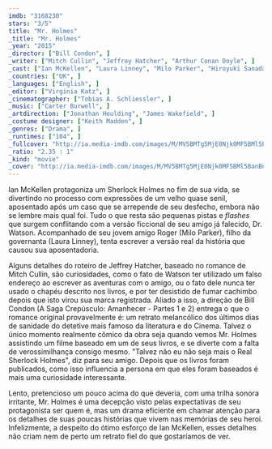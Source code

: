 ```yaml
---
imdb: "3168230"
stars: "3/5"
title: "Mr. Holmes"
_title: "Mr. Holmes"
_year: "2015"
_director: ["Bill Condon", ]
_writer: ["Mitch Cullin", "Jeffrey Hatcher", "Arthur Conan Doyle", ]
_cast: ["Ian McKellen", "Laura Linney", "Milo Parker", "Hiroyuki Sanada", "Hattie Morahan", "Patrick Kennedy", "Roger Allam", "Philip Davis", "Frances de la Tour", ]
_countries: ["UK", ]
_languages: ["English", ]
_editor: ["Virginia Katz", ]
_cinematographer: ["Tobias A. Schliessler", ]
_music: ["Carter Burwell", ]
_artdirection: ["Jonathan Houlding", "James Wakefield", ]
_costume designer: ["Keith Madden", ]
_genres: ["Drama", ]
_runtimes: ["104", ]
_fullcover: "http://ia.media-imdb.com/images/M/MV5BMTg5MjE0Njk0MF5BMl5BanBnXkFtZTgwNTgwMjQ4NTE@.jpg"
_ratio: "2.35 : 1"
_kind: "movie"
_cover: "http://ia.media-imdb.com/images/M/MV5BMTg5MjE0Njk0MF5BMl5BanBnXkFtZTgwNTgwMjQ4NTE@._V1._SX94_SY140_.jpg"
---
```

Ian McKellen protagoniza um Sherlock Holmes no fim de sua vida, se divertindo no processo com expressões de um velho quase senil, aposentado após um caso que se arrepende de seu desfecho, embora não se lembre mais qual foi. Tudo o que resta são pequenas pistas e _flashes_ que surgem conflitando com a versão ficcional de seu amigo já falecido, Dr. Watson. Acompanhado de seu jovem amigo Roger (Milo Parker), filho da governanta (Laura Linney), tenta escrever a versão real da história que causou sua aposentadoria.

Alguns detalhes do roteiro de Jeffrey Hatcher, baseado no romance de Mitch Cullin, são curiosidades, como o fato de Watson ter utilizado um falso endereço ao escrever as aventuras com o amigo, ou o fato dele nunca ter usado o chapéu descrito nos livros, e por ter desistido de fumar cachimbo depois que isto virou sua marca registrada. Aliado a isso, a direção de Bill Condon (A Saga Crepúsculo: Amanhecer - Partes 1 e 2) entrega o que o romance original provavelmente é: um retrato melancólico dos últimos dias de sanidade do detetive mais famoso da literatura e do Cinema. Talvez o único momento realmente cômico da obra seja quando vemos Mr. Holmes assistindo um filme baseado em um de seus livros, e se diverte com a falta de verossimilhança consigo mesmo. "Talvez não eu não seja mais o Real Sherlock Holmes", diz para seu amigo. Depois que os livros foram publicados, como isso influencia a persona em que eles foram baseados é mais uma curiosidade interessante.

Lento, pretencioso um pouco acima do que deveria, com uma trilha sonora irritante, Mr. Holmes é uma decepção visto pelas expectativas de seu protagonista ser quem é, mas um drama eficiente em chamar atenção para os detalhes de suas poucas histórias que vivem nas memórias de seu heroi. Infelizmente, a despeito do ótimo esforço de Ian McKellen, esses detalhes não criam nem de perto um retrato fiel do que gostaríamos de ver.
